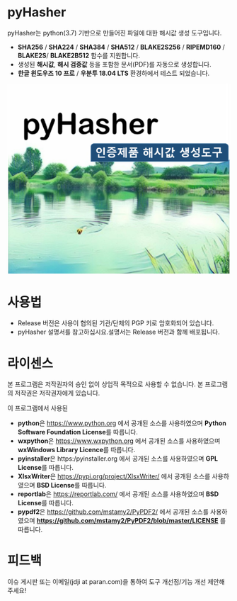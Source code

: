 # pyHasher

pyHasher는 python(3.7) 기반으로 만들어진 파일에 대한 해시값 생성 도구입니다.

* **SHA256** / **SHA224** / **SHA384** / **SHA512** / **BLAKE2S256** / **RIPEMD160** / **BLAKE2S**/ **BLAKE2B512** 함수를 지원합니다.
* 생성된 **해시값**, **해시 검증값** 등을 포함한 문서(PDF)를 자동으로 생성합니다.
* **한글 윈도우즈 10 프로** / **우분투 18.04 LTS** 환경하에서 테스트 되었습니다.
<p align="center">
  <img src="./splashscreen.png">
</p>


# 사용법

* Release 버전은 사용이 협의된 기관/단체의 PGP 키로 암호화되어 있습니다.
* pyHasher 설명서를 참고하십시요.설명서는 Release 버전과 함께 배포됩니다.


# 라이센스

본 프로그램은 저작권자의 승인 없이 상업적 목적으로 사용할 수 없습니다.
본 프로그램의 저작권은 저작권자에게 있습니다.

이 프로그램에서 사용된
* **python**은 https://www.python.org 에서 공개된 소스를 사용하였으며 **Python Software Foundation License**를 따릅니다. 
* **wxpython**은 https://www.wxpython.org 에서 공개된 소스를 사용하였으며 **wxWindows Library Licence**를 따릅니다. 
* **pyinstaller**은 https:/pyinstaller.org 에서 공개된 소스를 사용하였으며 **GPL License**를 따릅니다. 
* **XlsxWriter**은 https://pypi.org/project/XlsxWriter/ 에서 공개된 소스를 사용하였으며 **BSD License**를 따릅니다. 
* **reportlab**은 https://reportlab.com/ 에서 공개된 소스를 사용하였으며 **BSD License**를 따릅니다. 
* **pypdf2**은 https://github.com/mstamy2/PyPDF2/ 에서 공개된 소스를 사용하였으며 **https://github.com/mstamy2/PyPDF2/blob/master/LICENSE** 를 따릅니다.

# 피드백

이슈 게시판 또는 이메일(jdji at paran.com)을 통하여 도구 개선점/기능 개선 제안해주세요!


